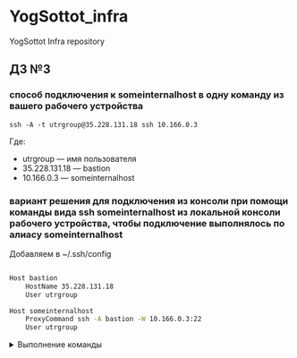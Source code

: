 # YogSottot_infra  

YogSottot Infra repository  

## ДЗ №3  

### способ подключения к someinternalhost в одну команду из вашего рабочего устройства  

```ssh -A -t utrgroup@35.228.131.18 ssh 10.166.0.3```  

Где:  
- utrgroup — имя пользователя  
- 35.228.131.18 — bastion  
- 10.166.0.3 — someinternalhost  

### вариант решения для подключения из консоли при помощи команды вида ssh someinternalhost из локальной консоли рабочего устройства, чтобы подключение выполнялось по алиасу someinternalhost  

Добавляем в ~/.ssh/config  

```bash

Host bastion
    HostName 35.228.131.18
    User utrgroup

Host someinternalhost
    ProxyCommand ssh -A bastion -W 10.166.0.3:22
    User utrgroup

```

<details><summary>Выполнение команды</summary><p>

```bash

[user:~IdeaProjects/YogSottot_infra] $
>ssh someinternalhost
Welcome to Ubuntu 16.04.5 LTS (GNU/Linux 4.15.0-1025-gcp x86_64)

 * Documentation:  https://help.ubuntu.com
 * Management:     https://landscape.canonical.com
 * Support:        https://ubuntu.com/advantage

  Get cloud support with Ubuntu Advantage Cloud Guest:
    http://www.ubuntu.com/business/services/cloud

0 packages can be updated.
0 updates are security updates.


Last login: Thu Dec 20 20:32:38 2018 from 10.166.0.2
utrgroup@someinternalhost:~$

```

```bash

bastion_IP = 35.228.131.18
someinternalhost_IP = 10.166.0.3

```

</p></details>

